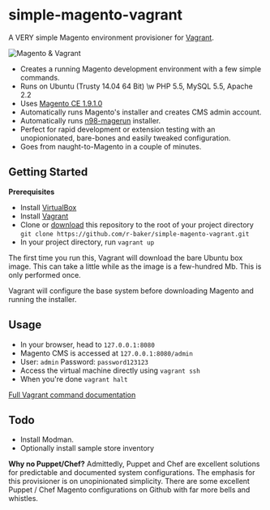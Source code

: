 simple-magento-vagrant
======================

A VERY simple Magento environment provisioner for [Vagrant](http://www.vagrantup.com/).

![Magento & Vagrant](https://cookieflow.files.wordpress.com/2013/07/magento_vagrant.jpg?w=525&h=225)

* Creates a running Magento development environment with a few simple commands.
* Runs on Ubuntu (Trusty 14.04 64 Bit) \w PHP 5.5, MySQL 5.5, Apache 2.2
* Uses [Magento CE 1.9.1.0](http://www.magentocommerce.com/download)
* Automatically runs Magento's installer and creates CMS admin account.
* Automatically runs [n98-magerun](https://github.com/netz98/n98-magerun) installer.
* Perfect for rapid development or extension testing with an unopionionated, bare-bones and easily tweaked configuration.
* Goes from naught-to-Magento in a couple of minutes.

## Getting Started

**Prerequisites**

* Install [VirtualBox](https://www.virtualbox.org/wiki/Downloads)
* Install [Vagrant](http://www.vagrantup.com/)
* Clone or [download](https://github.com/r-baker/simple-magento-vagrant/archive/master.zip) this repository to the root of your project directory `git clone https://github.com/r-baker/simple-magento-vagrant.git`
* In your project directory, run `vagrant up`

The first time you run this, Vagrant will download the bare Ubuntu box image. This can take a little while as the image is a few-hundred Mb. This is only performed once.

Vagrant will configure the base system before downloading Magento and running the installer.

## Usage

* In your browser, head to `127.0.0.1:8080`
* Magento CMS is accessed at `127.0.0.1:8080/admin`
* User: `admin` Password: `password123123`
* Access the virtual machine directly using `vagrant ssh`
* When you're done `vagrant halt`

[Full Vagrant command documentation](http://docs.vagrantup.com/v2/cli/index.html)

## Todo
* Install Modman.
* Optionally install sample store inventory

**Why no Puppet/Chef?**
Admittedly, Puppet and Chef are excellent solutions for predictable and documented system configurations. The emphasis for this provisioner is on unopinionated simplicity. There are some excellent Puppet / Chef Magento configurations on Github with far more bells and whistles.
